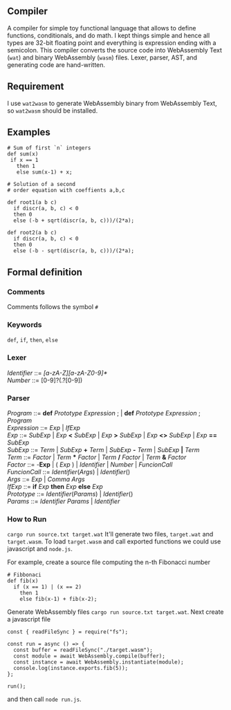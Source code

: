 ## Compiler
A compiler for simple toy functional language that allows to define functions, conditionals, and do math.
I kept things simple and hence all types are 32-bit floating point and everything is expression ending with a semicolon.
This compiler converts the source code into WebAssembly Text (`wat`) and binary WebAssembly (`wasm`) files.
Lexer, parser, AST, and generating code are hand-written.

## Requirement
I use `wat2wasm` to generate WebAssembly binary from WebAssembly Text, so `wat2wasm` should be installed.

## Examples
```
# Sum of first `n` integers
def sum(x) 
 if x == 1 
   then 1
   else sum(x-1) + x;
```
```
# Solution of a second
# order equation with coeffients a,b,c

def root1(a b c)
  if discr(a, b, c) < 0
  then 0 
  else (-b + sqrt(discr(a, b, c)))/(2*a);

def root2(a b c)
  if discr(a, b, c) < 0
  then 0 
  else (-b - sqrt(discr(a, b, c)))/(2*a);
```

## Formal definition

### Comments
Comments follows the symbol `#`

### Keywords
`def`, `if`, `then`, `else`

### Lexer
*Identifier* ::= *[a-zA-Z][a-zA-Z0-9]\**<br>
*Number* ::= [0-9]?(.?[0-9])

### Parser
*Program* ::= **def** *Prototype Expression* ; | **def** *Prototype Expression* ; *Program*<br>
*Expression* ::= *Exp* | *IfExp*<br>
*Exp* ::= *SubExp* | *Exp* **<** *SubExp* | *Exp* **>** *SubExp* | *Exp* **<>** *SubExp* | *Exp* **==** *SubExp*<br> 
*SubExp* ::= *Term* | *SubExp* **+** *Term* | *SubExp* **-** *Term* | *SubExp* **\|** *Term*<br>
*Term* ::= *Factor* | *Term* **\*** *Factor* | *Term* **/** *Factor* | *Term* **&** *Factor*<br>
*Factor* ::= -**Exp** | ( *Exp* ) | *Identifier* |  *Number* | *FuncionCall*<br>
*FuncionCall* ::= *Identifier*(*Args*) | *Identifier*()<br>
*Args* ::= *Exp* | *Comma* *Args*<br>
*IfExp* ::= **if** *Exp* **then** *Exp* **else** *Exp*<br>
*Prototype* ::= *Identifier*(*Params*) | *Identifier*()<br>
*Params* ::= *Identifier* *Params* | *Identifier*

### How to Run
`cargo run source.txt target.wat`
It'll generate two files, `target.wat` and `target.wasm`.
To load `target.wasm` and call exported functions we could use javascript and `node.js`.


For example, create a source file computing the n-th Fibonacci number
```
# Fibbonaci
def fib(x)
  if (x == 1) | (x == 2) 
    then 1 
    else fib(x-1) + fib(x-2);
```

Generate WebAssembly files `cargo run source.txt target.wat`. 
Next create a javascript file 
```
const { readFileSync } = require("fs");

const run = async () => {
  const buffer = readFileSync("./target.wasm");
  const module = await WebAssembly.compile(buffer);
  const instance = await WebAssembly.instantiate(module);
  console.log(instance.exports.fib(5));
};

run();
```
and then call `node run.js`.
